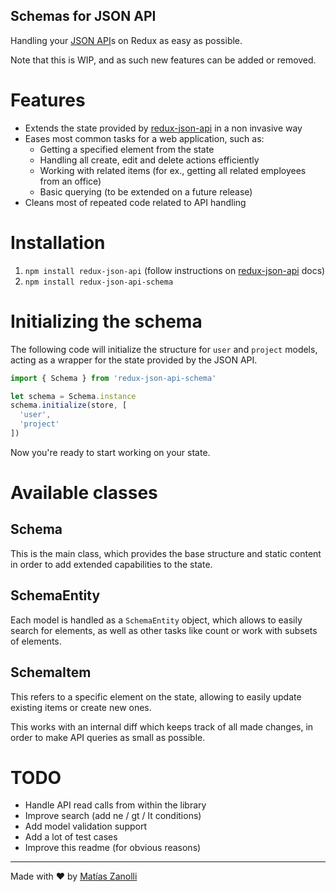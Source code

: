 Schemas for JSON API
----------------

Handling your [JSON API](http://jsonapi.org)s on Redux as easy as possible.

Note that this is WIP, and as such new features can be added or removed.

# Features

- Extends the state provided by [redux-json-api](https://github.com/dixieio/redux-json-api)
  in a non invasive way
- Eases most common tasks for a web application, such as:
  - Getting a specified element from the state
  - Handling all create, edit and delete actions efficiently
  - Working with related items (for ex., getting all related employees from an office)
  - Basic querying (to be extended on a future release)
- Cleans most of repeated code related to API handling

# Installation

1. `npm install redux-json-api` (follow instructions on [redux-json-api](https://github.com/dixieio/redux-json-api) docs)
1. `npm install redux-json-api-schema`

# Initializing the schema

The following code will initialize the structure for `user` and `project` models,
acting as a wrapper for the state provided by the JSON API.
```javascript
import { Schema } from 'redux-json-api-schema'

let schema = Schema.instance
schema.initialize(store, [
  'user',
  'project'
])
```

Now you're ready to start working on your state.

# Available classes

## Schema
This is the main class, which provides the base structure and static content in order to add extended capabilities to the state.

## SchemaEntity
Each model is handled as a `SchemaEntity` object, which allows to easily search for elements, as well as other tasks like count or work with subsets of elements.

## SchemaItem
This refers to a specific element on the state, allowing to easily update existing items or create new ones.

This works with an internal diff which keeps track of all made changes, in order to make API queries as small as possible.

# TODO
- Handle API read calls from within the library
- Improve search (add ne / gt / lt conditions)
- Add model validation support
- Add a lot of test cases
- Improve this readme (for obvious reasons)

* * *

Made with ❤️ by [Matías Zanolli][matiaszanolli]

 [matiaszanolli]: http://matiaszanolli.com
